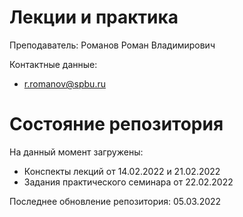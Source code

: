 # Лекции и практика

Преподаватель: Романов Роман Владимирович

Контактные данные:
+ r.romanov@spbu.ru

# Состояние репозитория

На данный момент загружены:
+ Конспекты лекций от 14.02.2022 и 21.02.2022
+ Задания практического семинара от 22.02.2022

Последнее обновление репозитория: 05.03.2022
